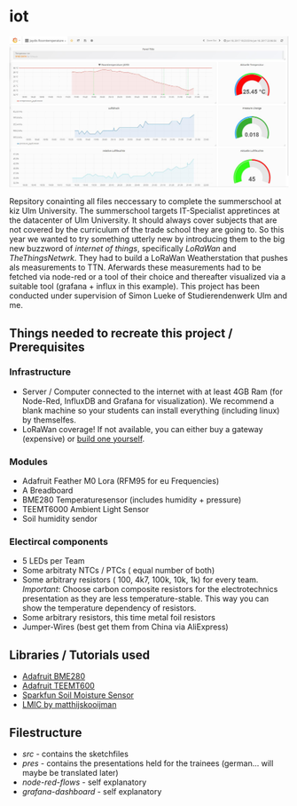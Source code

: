 # iot
![Grafana Dashboard](img/screen.jpg)

Repsitory conainting all files neccessary to complete the summerschool at kiz Ulm University.
The summerschool targets IT-Specialist appretinces at the datacenter of Ulm University. It should always cover subjects that are not covered by the curriculum of the trade school they are going to. So this year we wanted to try something utterly new by introducing them to the big new buzzword of *internet of things*, specifically *LoRaWan* and *TheThingsNetwrk*.
They had to build a LoRaWan Weatherstation that pushes als measurements to TTN. Aferwards these measurements had to be fetched via node-red or a tool of their choice and thereafter visualized via a suitable tool (grafana + influx in this example).
This project has been conducted under supervision of Simon Lueke of Studierendenwerk Ulm and me.

## Things needed to recreate this project / Prerequisites
### Infrastructure
* Server / Computer connected to the internet with at least 4GB Ram (for Node-Red, InfluxDB and Grafana for visualization). We recommend a blank machine so your students can install everything (including linux) by themselfes.
* LoRaWan coverage! If not available, you can either buy a gateway (expensive) or [build one yourself](https://github.com/JaapBraam/LoRaWanGateway). 
### Modules 
* Adafruit Feather M0 Lora (RFM95 for eu Frequencies)
* A Breadboard
* BME280 Temperaturesensor (includes humidity + pressure)
* TEEMT6000 Ambient Light Sensor
* Soil humidity sendor
### Electircal components
* 5 LEDs per Team
* Some arbitraty NTCs / PTCs ( equal number of both)
* Some arbitrary resistors ( 100, 4k7, 100k, 10k, 1k) for every team. 
  *Important*: Choose carbon composite resistors for the electrotechnics presentation as they are less temperature-stable. This way you can show the temperature dependency of resistors.
* Some arbitrary resistors, this time metal foil resistors
* Jumper-Wires (best get them from China via AliExpress)

## Libraries / Tutorials used
* [Adafruit BME280](https://github.com/adafruit/Adafruit_BME280_Library)
* [Adafruit TEEMT600](https://learn.sparkfun.com/tutorials/temt6000-ambient-light-sensor-hookup-guide)
* [Sparkfun Soil Moisture Sensor](https://learn.sparkfun.com/tutorials/soil-moisture-sensor-hookup-guide)
* [LMIC by matthijskooijman](https://github.com/matthijskooijman/arduino-lmic)


## Filestructure

* *src* - contains the sketchfiles
* *pres* - contains the presentations held for the trainees (german... will maybe be translated later)
* *node-red-flows* - self explanatory
* *grafana-dashboard* - self explanatory
